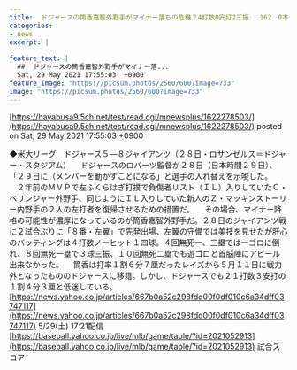 ```yaml
---
title:  ドジャースの筒香嘉智外野手がマイナー落ちの危機？4打数0安打2三振　.162　0本　7打点  
categories:
- news
excerpt: |
  
feature_text: |
  ##  ドジャースの筒香嘉智外野手がマイナー落...
  Sat, 29 May 2021 17:55:03  +0900
feature_image: "https://picsum.photos/2560/600?image=733"
image: "https://picsum.photos/2560/600?image=733"
---
```


[https://hayabusa9.5ch.net/test/read.cgi/mnewsplus/1622278503/](https://hayabusa9.5ch.net/test/read.cgi/mnewsplus/1622278503/)
posted on Sat, 29 May 2021 17:55:03  +0900

<!--more-->

◆米大リーグ　ドジャース５—８ジャイアンツ（２８日・ロサンゼルス＝ドジャー・スタジアム） 　ドジャースのロバーツ監督が２８日（日本時間２９日）、「２９日に（メンバーを動かすことになる」と選手の入れ替えを示唆した。 　２年前のＭＶＰで左ふくらはぎ打撲で負傷者リスト（ＩＬ）入りしていたＣ・ベリンジャー外野手、同じようにＩＬ入りしていた新人のＺ・マッキンストーリー内野手の２人の左打者を復帰させるための措置だ。 　その場合、マイナー降格の可能性が濃厚になっているのが筒香嘉智外野手だ。２８日のジャイアンツ戦に２試合ぶりに「８番・左翼」で先発出場、左翼の守備では美技を見せたが肝心のバッティングは４打数ノーヒット１四球。４回無死一、三塁では一ゴロに倒れ、８回無死一塁で３球三振、１０回無死二塁でも遊ゴロと首脳陣にアピール出来なかった。 　筒香は打率１割６分７厘だったレイズから５月１１日に戦力外となったもののドジャースに移籍。しかし、ドジャースでも２１打数３安打の１割４分３厘と低迷している。 [https://news.yahoo.co.jp/articles/667b0a52c298fdd00f0df010c6a34dff03747117](https://news.yahoo.co.jp/articles/667b0a52c298fdd00f0df010c6a34dff03747117) 5/29(土) 17:21配信 [https://baseball.yahoo.co.jp/live/mlb/game/table/?id=2021052913](https://baseball.yahoo.co.jp/live/mlb/game/table/?id=2021052913) 試合スコア
